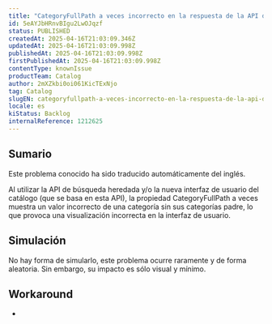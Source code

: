 ```yaml
---
title: "CategoryFullPath a veces incorrecto en la respuesta de la API de búsqueda"
id: 5eAYJbHRnvBIgu2LwOJqzf
status: PUBLISHED
createdAt: 2025-04-16T21:03:09.346Z
updatedAt: 2025-04-16T21:03:09.998Z
publishedAt: 2025-04-16T21:03:09.998Z
firstPublishedAt: 2025-04-16T21:03:09.998Z
contentType: knownIssue
productTeam: Catalog
author: 2mXZkbi0oi061KicTExNjo
tag: Catalog
slugEN: categoryfullpath-a-veces-incorrecto-en-la-respuesta-de-la-api-de-busqueda
locale: es
kiStatus: Backlog
internalReference: 1212625
---
```


## Sumario

<div class="alert alert-info">
  <p>Este problema conocido ha sido traducido automáticamente del inglés.</p>
</div>


Al utilizar la API de búsqueda heredada y/o la nueva interfaz de usuario del catálogo (que se basa en esta API), la propiedad CategoryFullPath a veces muestra un valor incorrecto de una categoría sin sus categorías padre, lo que provoca una visualización incorrecta en la interfaz de usuario.


##

## Simulación


No hay forma de simularlo, este problema ocurre raramente y de forma aleatoria. Sin embargo, su impacto es sólo visual y mínimo.



## Workaround


-






